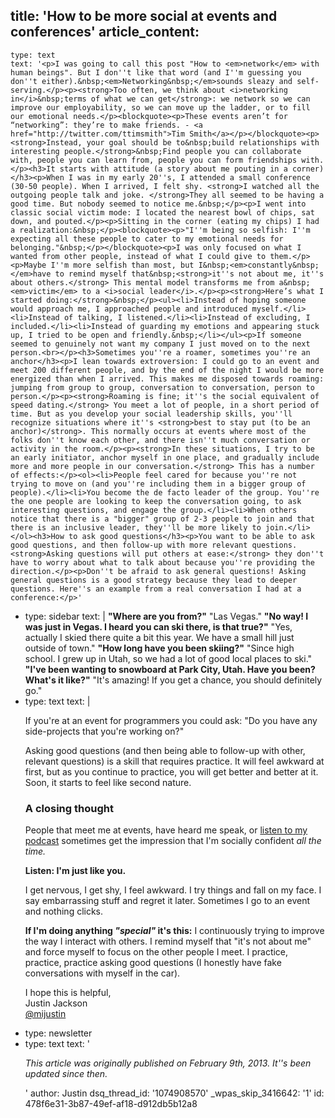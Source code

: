 title: 'How to be more social at events and conferences'
article_content:
  -
    type: text
    text: '<p>I was going to call this post "How to <em>network</em> with human beings". But I don''t like that word (and I''m guessing you don''t either).&nbsp;<em>Networking&nbsp;</em>sounds sleazy and self-serving.</p><p><strong>Too often, we think about <i>networking in</i>&nbsp;terms of what we can get</strong>: we network so we can improve our employability, so we can move up the ladder, or to fill our emotional needs.</p><blockquote><p>These events aren’t for “networking”: they’re to make friends. - <a href="http://twitter.com/ttimsmith">Tim Smith</a></p></blockquote><p><strong>Instead, your goal should be to&nbsp;build relationships with interesting people.</strong>&nbsp;Find people you can collaborate with, people you can learn from, people you can form friendships with.</p><h3>It starts with attitude (a story about me pouting in a corner)</h3><p>When I was in my early 20''s, I attended a small conference (30-50 people). When I arrived, I felt shy. <strong>I watched all the outgoing people talk and joke. </strong>They all seemed to be having a good time. But nobody seemed to notice me.&nbsp;</p><p>I went into classic social victim mode: I located the nearest bowl of chips, sat down, and pouted.</p><p>Sitting in the corner (eating my chips) I had a realization:&nbsp;</p><blockquote><p>"I''m being so selfish: I''m expecting all these people to cater to my emotional needs for belonging."&nbsp;</p></blockquote><p>I was only focused on what I wanted from other people, instead of what I could give to them.</p><p>Maybe I''m more selfish than most, but I&nbsp;<em>constantly&nbsp;</em>have to remind myself that&nbsp;<strong>it''s not about me, it''s about others.</strong> This mental model transforms me from a&nbsp;<em>victim</em> to a <i>social leader</i>.</p><p><strong>Here’s what I started doing:</strong>&nbsp;</p><ul><li>Instead of hoping someone would approach me, I approached people and introduced myself.</li><li>Instead of talking, I listened.</li><li>Instead of excluding, I included.</li><li>Instead of guarding my emotions and appearing stuck up, I tried to be open and friendly.&nbsp;</li></ul><p>If someone seemed to genuinely not want my company I just moved on to the next person.<br></p><h3>Sometimes you''re a roamer, sometimes you''re an anchor</h3><p>I lean towards extroversion: I could go to an event and meet 200 different people, and by the end of the night I would be more energized than when I arrived. This makes me disposed towards roaming: jumping from group to group, conversation to conversation, person to person.</p><p><strong>Roaming is fine; it''s the social equivalent of speed dating.</strong> You meet a lot of people, in a short period of time. But as you develop your social leadership skills, you''ll recognize situations where it''s <strong>best to stay put (to be an anchor)</strong>. This normally occurs at events where most of the folks don''t know each other, and there isn''t much conversation or activity in the room.</p><p><strong>In these situations, I try to be an early initiator, anchor myself in one place, and gradually include more and more people in our conversation.</strong> This has a number of effects:</p><ol><li>People feel cared for because you''re not trying to move on (and you''re including them in a bigger group of people).</li><li>You become the de facto leader of the group. You''re the one people are looking to keep the conversation going, to ask interesting questions, and engage the group.</li><li>When others notice that there is a "bigger" group of 2-3 people to join and that there is an inclusive leader, they''ll be more likely to join.</li></ol><h3>How to ask good questions</h3><p>You want to be able to ask good questions, and then follow-up with more relevant questions. <strong>Asking questions will put others at ease:</strong> they don''t have to worry about what to talk about because you''re providing the direction.</p><p>Don''t be afraid to ask general questions! Asking general questions is a good strategy because they lead to deeper questions. Here''s an example from a real conversation I had at a conference:</p>'
  -
    type: sidebar
    text: |
      **"Where are you from?"** "Las Vegas."
      **"No way! I was just in Vegas. I heard you can ski there, is that true?"** "Yes, actually I skied there quite a bit this year. We have a small hill just outside of town."
      **"How long have you been skiing?"** "Since high school. I grew up in Utah, so we had a lot of good local places to ski."
      **"I've been wanting to snowboard at Park City, Utah. Have you been? What's it like?"** "It's amazing! If you get a chance, you should definitely go."
  -
    type: text
    text: |
      <p>If you're at an event for programmers you could ask: "Do you have any side-projects that you're working on?"</p><p>Asking good questions (and then being able to follow-up with other, relevant questions) is a skill that requires practice. It will feel awkward at first, but as you continue to practice, you will get better and better at it. Soon, it starts to feel like second nature.</p><h3>A closing thought</h3><p>People that meet me at events, have heard me speak, or <a href="https://saas.transistor.fm">listen to my podcast</a>&nbsp;sometimes get the impression that I'm socially confident&nbsp;<em>all the time.</em></p><p><strong>Listen: I'm just like you.</strong>&nbsp;</p><p>I get nervous, I get shy, I feel awkward. I try things and fall on my face. I say embarrassing stuff and regret it later. Sometimes I go to an event and nothing clicks.</p><p><strong>If I'm doing anything <em>"special"&nbsp;</em>it's this:</strong>&nbsp;I continuously trying to improve the way I interact with others. I remind myself that "it's not about me" and force myself to focus on the other people I meet. I practice, practice, practice asking good questions (I honestly have fake conversations with myself in the car).</p><p><a href="http://justinjackson.ca/about/"></a>I hope this is helpful,<br>
      Justin Jackson<br>
      <a href="http://twitter.com/mijustin">@mijustin</a></p>
  -
    type: newsletter
  -
    type: text
    text: '<p><i>This article was originally published on&nbsp;February 9th, 2013. It''s been updated since then.</i></p>'
author: Justin
dsq_thread_id: '1074908570'
_wpas_skip_3416642: '1'
id: 478f6e31-3b87-49ef-af18-d912db5b12a8
